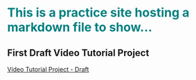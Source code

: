 # <font color="teal">This is a practice site hosting a markdown file to show...</font>

## First Draft Video Tutorial Project

[Video Tutorial Project - Draft](https://fj-zillow-org.github.io/how_to_video)

